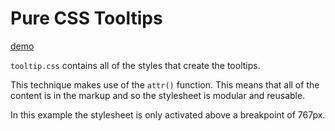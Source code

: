 # Pure CSS Tooltips

[demo](http://harryfox.me/css-tooltip)

`tooltip.css` contains all of the styles that create the tooltips. 

This technique makes use of the `attr()` function. This means that all of the content is in the markup and so the stylesheet is modular and reusable. 

In this example the stylesheet is only activated above a breakpoint of 767px.